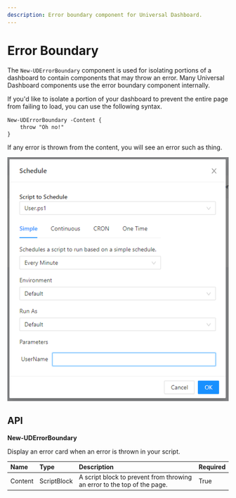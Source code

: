 ```yaml
---
description: Error boundary component for Universal Dashboard.
---
```


# Error Boundary

The `New-UDErrorBoundary` component is used for isolating portions of a dashboard to contain components that may throw an error. Many Universal Dashboard components use the error boundary component internally.

If you'd like to isolate a portion of your dashboard to prevent the entire page from failing to load, you can use the following syntax.

```text
New-UDErrorBoundary -Content {
    throw "Oh no!"
}
```

If any error is thrown from the content, you will see an error such as thing.

![](../../.gitbook/assets/image%20%28173%29.png)

## API

**New-UDErrorBoundary**

Display an error card when an error is thrown in your script.

| Name | Type | Description | Required |
| :--- | :--- | :--- | :--- |
| Content | ScriptBlock | A script block to prevent from throwing an error to the top of the page. | True |

